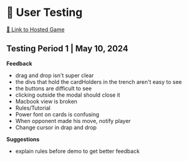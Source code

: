 # 🧪 User Testing

[🔗 Link to Hosted Game](https://idsp-game-2024.onrender.com)

## Testing Period 1 | May 10, 2024

**Feedback**

- drag and drop isn't super clear
- the divs that hold the cardHolders in the trench aren't easy to see
- the buttons are difficult to see
- clicking outside the modal should close it
- Macbook view is broken
- Rules/Tutorial
- Power font on cards is confusing
- When opponent made his move, notify player
- Change cursor in drap and drop

**Suggestions**

- explain rules before demo to get better feedback
